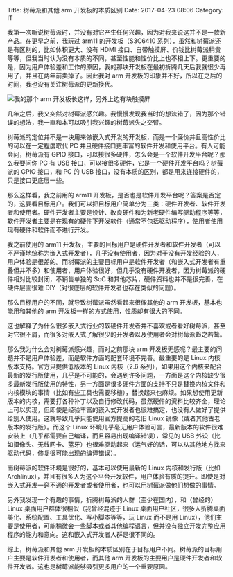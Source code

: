 Title: 树莓派和其他 arm 开发板的本质区别
Date: 2017-04-23 08:06
Category: IT

我第一次听说树莓派时，并没有对它产生任何兴趣，因为对我来说这并不是一款新产品。在更早之前，我玩过 arm11 的开发板（S3C6410 系列），虽然和树莓派还是有区别的，比如体积更大、没有 HDMI 接口、自带触摸屏、价钱比树莓派稍贵等等，但我当时认为没有本质的不同，甚至性能和性价比上也不相上下。更重要的是，因为用户体验差和工作的原因，我的那块开发板在最初折腾几天后我就很少再用了，并且在两年前卖掉了。因此我对 arm 开发板的印象并不好，所以在之后的时间，我也没有关注树莓派的更新换代。

![我的那个 arm 开发板长这样，另外上边有块触摸屏]({filename}/images/029.jpg)

几年之后，我又突然对树莓派感兴趣。我慢慢发现我当时的想法错了，因为那个错误的想法，我一直和本可以吸引我兴趣的树莓派失之交臂。

树莓派的定位并不是一块用来做嵌入式开发的开发板，而是一个廉价并且高性价比的可以在一定程度取代 PC 并且硬件接口更丰富的软件开发和使用平台。有人可能会问，树莓派有 GPIO 接口，可以接很多硬件，怎么会是一个软件开发平台呢？那么我要问你 PC 有 USB 接口，可以接很多硬件，它是一个硬件开发平台吗？树莓派的 GPIO 接口，和 PC 的 USB 接口，没有本质的区别，都是用来连接硬件的，只是接口更底层一些。

那么这样看，我之前用的 arm11 开发板，是否也是软件开发平台呢？答案是否定的，这要看目标用户。我们可以把目标用户简单分为三类：硬件开发者、软件开发者和使用者。硬件开发者主要是设计、改良硬件和为新老硬件编写驱动程序等等，软件开发者主要是在现有的硬件下开发软件（通常不包括驱动程序），使用者使用现有硬件和软件而不进行开发。

我之前使用的 arm11 开发板，主要的目标用户是硬件开发者和软件开发者（可以不严谨地统称为嵌入式开发者），几乎没有使用者，因为对于没有开发经验的人，用户体验是很差的。而树莓派的主要目标用户是软件开发者（和嵌入式开发者有重叠但并不多）和使用者，用户体验很好，但几乎没有硬件开发者，因为树莓派的硬件相对比较封闭，不销售单独的 SoC 和其他芯片，硬件资料也并不是很完善，在硬件层面很难 DIY（对很底层的软件开发者也存在类似的问题）。

那么目标用户的不同，就导致树莓派虽然看起来很像其他的 arm 开发板，基本也能用和其他的 arm 开发板一样的方式使用，性质却有很大的不同。

这也解释了为什么很多嵌入式行业的软硬件开发者并不喜欢或者看好树莓派，甚至对它很不屑，而很多对嵌入式了解很少的开发者以及使用者会对树莓派趋之若鹜。

那么我为什么会对树莓派感兴趣，而对之前那块 arm 开发板无感呢？最主要的问题并不是用户体验差，而是软件方面的配套环境不完善。最重要的是 Linux 内核版本支持。官方只提供低版本的 Linux 内核（2.6 系列），如果用这个内核来配合最新的发行版使用，几乎是不可能的，会遇到许多问题，一方面是这个内核缺少很多最新发行版使用的特性，另一方面是很多硬件方面的支持不只是替换内核文件和内核模块的事情（比如有些工具也需要移植），替换起来也麻烦。如果想使用更新版本的内核，需要打各种补丁以及自行修改代码，虽然硬件的资料比较齐全，理论上可以实现，但即使是经验丰富的嵌入式开发者也很难搞定，也没有人做好了提供给别人使用。这就导致几乎只能使用官方提高的老旧 Linux 镜像（或者其他古老版本的发行版）。而这个 Linux 环境几乎毫无用户体验可言，最新版本的软件很难安装上（几乎都需要自己编译，而且容易出现编译错误），常见的 USB 外设（比如摄像头、无线网卡、蓝牙）也很难驱动起来（运气好的话，可以从其他地方找来驱动代码，修复很可能出现的编译错误）。

而树莓派的软件环境是很好的，基本可以使用最新的 Linux 内核和发行版（比如 Archlinux），并且有很多人为这个平台开发软件，用户体验有质的提升。即使是对嵌入式开发一窍不通的开发者或者使用者，也可以用树莓派做他们想做的事情。

另外我发现一个有趣的事情，折腾树莓派的人群（至少在国内），和（曾经的） Linux 桌面用户群体很相似（我曾经混迹于 Linux 桌面用户社区，很多人折腾桌面美化、系统配置、工具优化、写小脚本等等，玩 Linux 而不是用 Linux），他们主要是使用者，可能稍微会一些脚本或者其他编程语言，但并没有独立开发完整应用程序的能力和意向。这和嵌入式开发者人群是很不同的。

综上，树莓派和其他 arm 开发板的本质区别在于目标用户不同。树莓派的目标用户主要是软件开发者和使用者，而其他 arm 开发板的主要用户是硬件开发者和软件开发者。这也是树莓派能够吸引更多用户的一个重要原因。
